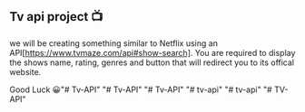## Tv api project 📺

we will be creating something similar to Netflix using an API[https://www.tvmaze.com/api#show-search]. You are required to display the shows name, rating, genres and button that will redirect you to its offical website.

Good Luck 😀"# Tv-API" 
"# Tv-API" 
"# Tv-API" 
"# tv-api" 
"# tv-api" 
"# TV-API" 
